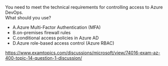 You need to meet the technical requirements for controlling access to Azure DevOps.<br/>What should you use?<br/><ul><li class="multi-choice-item"><span class="multi-choice-letter" data-choice-letter="A">A.</span>Azure Multi-Factor Authentication (MFA)</li><li class="multi-choice-item"><span class="multi-choice-letter" data-choice-letter="B">B.</span>on-premises firewall rules</li><li class="multi-choice-item correct-hidden"><span class="multi-choice-letter" data-choice-letter="C">C.</span>conditional access policies in Azure AD</li><li class="multi-choice-item"><span class="multi-choice-letter" data-choice-letter="D">D.</span>Azure role-based access control (Azure RBAC)</li></ul><p><a href="https://www.examtopics.com/discussions/microsoft/view/74016-exam-az-400-topic-14-question-1-discussion/">https://www.examtopics.com/discussions/microsoft/view/74016-exam-az-400-topic-14-question-1-discussion/</a></p><script src="https://giscus.app/client.js"                    data-repo="azsamples/az204"                    data-repo-id="R_kgDOMRXzDQ"                    data-category="General"                    data-category-id="DIC_kwDOMRXzDc4Cgi27"                    data-mapping="pathname"                    data-strict="0"                    data-reactions-enabled="0"                    data-emit-metadata="0"                    data-input-position="bottom"                    data-theme="preferred_color_scheme"                    data-lang="en"                    crossorigin="anonymous"                    async>                    </script>